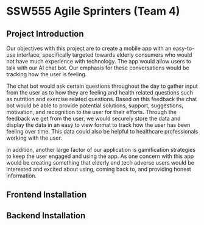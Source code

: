 # SSW555 Agile Sprinters (Team 4)
## Project Introduction
Our objectives with this project are to create a mobile app with an easy-to-use interface, specifically targeted towards elderly consumers who would not have much experience with technology. The app would allow users to talk with our AI chat bot. Our emphasis for these conversations would be tracking how the user is feeling. 

The chat bot would ask certain questions throughout the day to gather input from the user as to how they are feeling and health related questions such as nutrition and exercise related questions. Based on this feedback the chat bot would be able to provide potential solutions, support, suggestions, motivation, and recognition to the user for their efforts. Through the feedback we get from the user, we would securely store the data and display the data in an easy to view format to track how the user has been feeling over time. This data could also be helpful to healthcare professionals working with the user.

In addition, another large factor of our application is gamification strategies to keep the user engaged and using the app. As one concern with this app would be creating something that elderly and tech adverse users would be interested and excited about using, coming back to, and providing honest information.

## Frontend Installation

## Backend Installation
